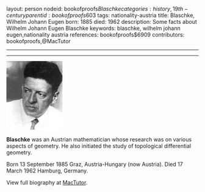 layout: person
nodeid: bookofproofs$Blaschke
categories: history,19th-century
parentid: bookofproofs$603
tags: nationality-austria
title: Blaschke, Wilhelm Johann Eugen
born: 1885
died: 1962
description: Some facts about Wilhelm Johann Eugen Blaschke
keywords: blaschke, wilhelm johann eugen,nationality austria
references: bookofproofs$6909
contributors: bookofproofs,@MacTutor

---


---

![Blaschke.jpg](https://github.com/bookofproofs/bookofproofs.github.io/blob/main/_sources/_assets/images/portraits/Blaschke.jpg?raw=true)

**Blaschke** was an Austrian mathematician whose research was on various aspects of geometry. He also initiated the study of topological differential geometry.

Born 13 September 1885 Graz, Austria-Hungary (now Austria). Died 17 March 1962 Hamburg, Germany.


View full biography at [MacTutor](https://mathshistory.st-andrews.ac.uk/Biographies/Blaschke/).
